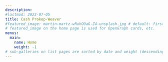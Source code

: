 ```yaml
---
description: 
#lastmod: 2023-07-05
title: Cash Prokop-Weaver
#featured_image: martin-martz-wRuhOOaG-Z4-unsplash.jpg # default: first image in this directory
# featured_image on the home page is used for OpenGraph cards, etc.
menus:
  main:
    name: Home
    weight: -1
# sub-galleries on list pages are sorted by date and weight (descending)
---
```


